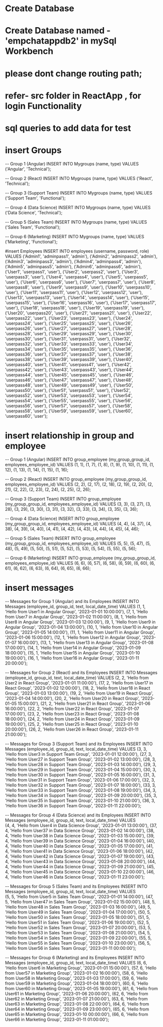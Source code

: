 # Create Database


# Create Database named - 'empchatappdb2' in mySql Workbench

# please dont change routing path; 


# refer- src folder in ReactApp , for login Functionality



# sql queries to add data for test


# insert Groups 
-- Group 1 (Angular)
INSERT INTO Mygroups (name, type) VALUES ('Angular', 'Technical');

-- Group 2 (React)
INSERT INTO Mygroups (name, type) VALUES ('React', 'Technical');

-- Group 3 (Support Team)
INSERT INTO Mygroups (name, type) VALUES ('Support Team', 'Functional');

-- Group 4 (Data Science)
INSERT INTO Mygroups (name, type) VALUES ('Data Science', 'Technical');

-- Group 5 (Sales Team)
INSERT INTO Mygroups (name, type) VALUES ('Sales Team', 'Functional');

-- Group 6 (Marketing)
INSERT INTO Mygroups (name, type) VALUES ('Marketing', 'Functional');



#insert Employees 
INSERT INTO employees (username, password, role) VALUES
    ('Admin1', 'adminpass1', 'admin'),
    ('Admin2', 'adminpass2', 'admin'),
    ('Admin3', 'adminpass3', 'admin'),
    ('Admin4', 'adminpass4', 'admin'),
    ('Admin5', 'adminpass5', 'admin'),
    ('Admin6', 'adminpass6', 'admin'),
    ('User1', 'userpass1', 'user'),
    ('User2', 'userpass2', 'user'),
    ('User3', 'userpass3', 'user'),
    ('User4', 'userpass4', 'user'),
    ('User5', 'userpass5', 'user'),
    ('User6', 'userpass6', 'user'),
    ('User7', 'userpass7', 'user'),
    ('User8', 'userpass8', 'user'),
    ('User9', 'userpass9', 'user'),
    ('User10', 'userpass10', 'user'),
    ('User11', 'userpass11', 'user'),
    ('User12', 'userpass12', 'user'),
    ('User13', 'userpass13', 'user'),
    ('User14', 'userpass14', 'user'),
    ('User15', 'userpass15', 'user'),
    ('User16', 'userpass16', 'user'),
    ('User17', 'userpass17', 'user'),
    ('User18', 'userpass18', 'user'),
    ('User19', 'userpass19', 'user'),
    ('User20', 'userpass20', 'user'),
    ('User21', 'userpass21', 'user'),
    ('User22', 'userpass22', 'user'),
    ('User23', 'userpass23', 'user'),
    ('User24', 'userpass24', 'user'),
    ('User25', 'userpass25', 'user'),
    ('User26', 'userpass26', 'user'),
    ('User27', 'userpass27', 'user'),
    ('User28', 'userpass28', 'user'),
    ('User29', 'userpass29', 'user'),
    ('User30', 'userpass30', 'user'),
    ('User31', 'userpass31', 'user'),
    ('User32', 'userpass32', 'user'),
    ('User33', 'userpass33', 'user'),
    ('User34', 'userpass34', 'user'),
    ('User35', 'userpass35', 'user'),
    ('User36', 'userpass36', 'user'),
    ('User37', 'userpass37', 'user'),
    ('User38', 'userpass38', 'user'),
    ('User39', 'userpass39', 'user'),
    ('User40', 'userpass40', 'user'),
    ('User41', 'userpass41', 'user'),
    ('User42', 'userpass42', 'user'),
    ('User43', 'userpass43', 'user'),
    ('User44', 'userpass44', 'user'),
    ('User45', 'userpass45', 'user'),
    ('User46', 'userpass46', 'user'),
    ('User47', 'userpass47', 'user'),
    ('User48', 'userpass48', 'user'),
    ('User49', 'userpass49', 'user'),
    ('User50', 'userpass50', 'user'),
    ('User51', 'userpass51', 'user'),
    ('User52', 'userpass52', 'user'),
    ('User53', 'userpass53', 'user'),
    ('User54', 'userpass54', 'user'),
    ('User55', 'userpass55', 'user'),
    ('User56', 'userpass56', 'user'),
    ('User57', 'userpass57', 'user'),
    ('User58', 'userpass58', 'user'),
    ('User59', 'userpass59', 'user'),
    ('User60', 'userpass60', 'user');
    
    
    
# insert relationship in group and employee

-- Group 1 (Angular)
INSERT INTO group_employee (my_group_group_id, employees_employee_id) VALUES
    (1, 1), (1, 7), (1, 8), (1, 9), (1, 10), (1, 11), (1, 12), (1, 13), (1, 14), (1, 15), (1, 16);

-- Group 2 (React)
INSERT INTO group_employee (my_group_group_id, employees_employee_id) VALUES
    (2, 2), (2, 17), (2, 18), (2, 19), (2, 20), (2, 21), (2, 22), (2, 23), (2, 24), (2, 25), (2, 26);

-- Group 3 (Support Team)
INSERT INTO group_employee (my_group_group_id, employees_employee_id) VALUES
    (3, 3), (3, 27), (3, 28), (3, 29), (3, 30), (3, 31), (3, 32), (3, 33), (3, 34), (3, 35), (3, 36);

-- Group 4 (Data Science)
INSERT INTO group_employee (my_group_group_id, employees_employee_id) VALUES
    (4, 4), (4, 37), (4, 38), (4, 39), (4, 40), (4, 41), (4, 42), (4, 43), (4, 44), (4, 45), (4, 46);

-- Group 5 (Sales Team)
INSERT INTO group_employee (my_group_group_id, employees_employee_id) VALUES
    (5, 5), (5, 47), (5, 48), (5, 49), (5, 50), (5, 51), (5, 52), (5, 53), (5, 54), (5, 55), (5, 56);

-- Group 6 (Marketing)
INSERT INTO group_employee (my_group_group_id, employees_employee_id) VALUES
    (6, 6), (6, 57), (6, 58), (6, 59), (6, 60), (6, 61), (6, 62), (6, 63), (6, 64), (6, 65), (6, 66);



# insert messages

-- Messages for Group 1 (Angular) and its Employees
INSERT INTO Messages (employee_id, group_id, text, local_date_time) 
VALUES 
    (1, 1, 'Hello from User1 in Angular Group', '2023-01-01 10:00:00'),
    (7, 1, 'Hello from User7 in Angular Group', '2023-01-02 11:00:00'),
    (8, 1, 'Hello from User8 in Angular Group', '2023-01-03 12:00:00'),
    (9, 1, 'Hello from User9 in Angular Group', '2023-01-04 13:00:00'),
    (10, 1, 'Hello from User10 in Angular Group', '2023-01-05 14:00:00'),
    (11, 1, 'Hello from User11 in Angular Group', '2023-01-06 15:00:00'),
    (12, 1, 'Hello from User12 in Angular Group', '2023-01-07 16:00:00'),
    (13, 1, 'Hello from User13 in Angular Group', '2023-01-08 17:00:00'),
    (14, 1, 'Hello from User14 in Angular Group', '2023-01-09 18:00:00'),
    (15, 1, 'Hello from User15 in Angular Group', '2023-01-10 19:00:00'),
    (16, 1, 'Hello from User16 in Angular Group', '2023-01-11 20:00:00');

-- Messages for Group 2 (React) and its Employees
INSERT INTO Messages (employee_id, group_id, text, local_date_time) 
VALUES 
    (2, 2, 'Hello from User2 in React Group', '2023-01-01 11:00:00'),
    (17, 2, 'Hello from User17 in React Group', '2023-01-02 12:00:00'),
    (18, 2, 'Hello from User18 in React Group', '2023-01-03 13:00:00'),
    (19, 2, 'Hello from User19 in React Group', '2023-01-04 14:00:00'),
    (20, 2, 'Hello from User20 in React Group', '2023-01-05 15:00:00'),
    (21, 2, 'Hello from User21 in React Group', '2023-01-06 16:00:00'),
    (22, 2, 'Hello from User22 in React Group', '2023-01-07 17:00:00'),
    (23, 2, 'Hello from User23 in React Group', '2023-01-08 18:00:00'),
    (24, 2, 'Hello from User24 in React Group', '2023-01-09 19:00:00'),
    (25, 2, 'Hello from User25 in React Group', '2023-01-10 20:00:00'),
    (26, 2, 'Hello from User26 in React Group', '2023-01-11 21:00:00');

-- Messages for Group 3 (Support Team) and its Employees
INSERT INTO Messages (employee_id, group_id, text, local_date_time) 
VALUES 
    (3, 3, 'Hello from User3 in Support Team Group', '2023-01-01 12:00:00'),
    (27, 3, 'Hello from User27 in Support Team Group', '2023-01-02 13:00:00'),
    (28, 3, 'Hello from User28 in Support Team Group', '2023-01-03 14:00:00'),
    (29, 3, 'Hello from User29 in Support Team Group', '2023-01-04 15:00:00'),
    (30, 3, 'Hello from User30 in Support Team Group', '2023-01-05 16:00:00'),
    (31, 3, 'Hello from User31 in Support Team Group', '2023-01-06 17:00:00'),
    (32, 3, 'Hello from User32 in Support Team Group', '2023-01-07 18:00:00'),
    (33, 3, 'Hello from User33 in Support Team Group', '2023-01-08 19:00:00'),
    (34, 3, 'Hello from User34 in Support Team Group', '2023-01-09 20:00:00'),
    (35, 3, 'Hello from User35 in Support Team Group', '2023-01-10 21:00:00'),
    (36, 3, 'Hello from User36 in Support Team Group', '2023-01-11 22:00:00');

-- Messages for Group 4 (Data Science) and its Employees
INSERT INTO Messages (employee_id, group_id, text, local_date_time) 
VALUES  
    (4, 4, 'Hello from User4 in Data Science Group', '2023-01-01 13:00:00'),
    (37, 4, 'Hello from User37 in Data Science Group', '2023-01-02 14:00:00'),
    (38, 4, 'Hello from User38 in Data Science Group', '2023-01-03 15:00:00'),
    (39, 4, 'Hello from User39 in Data Science Group', '2023-01-04 16:00:00'),
    (40, 4, 'Hello from User40 in Data Science Group', '2023-01-05 17:00:00'),
    (41, 4, 'Hello from User41 in Data Science Group', '2023-01-06 18:00:00'),
    (42, 4, 'Hello from User42 in Data Science Group', '2023-01-07 19:00:00'),
    (43, 4, 'Hello from User43 in Data Science Group', '2023-01-08 20:00:00'),
    (44, 4, 'Hello from User44 in Data Science Group', '2023-01-09 21:00:00'),
    (45, 4, 'Hello from User45 in Data Science Group', '2023-01-10 22:00:00'),
    (46, 4, 'Hello from User46 in Data Science Group', '2023-01-11 23:00:00');

-- Messages for Group 5 (Sales Team) and its Employees
INSERT INTO Messages (employee_id, group_id, text, local_date_time) 
VALUES  
    (5, 5, 'Hello from User5 in Sales Team Group', '2023-01-01 14:00:00'),
    (47, 5, 'Hello from User47 in Sales Team Group', '2023-01-02 15:00:00'),
    (48, 5, 'Hello from User48 in Sales Team Group', '2023-01-03 16:00:00'),
    (49, 5, 'Hello from User49 in Sales Team Group', '2023-01-04 17:00:00'),
    (50, 5, 'Hello from User50 in Sales Team Group', '2023-01-05 18:00:00'),
    (51, 5, 'Hello from User51 in Sales Team Group', '2023-01-06 19:00:00'),
    (52, 5, 'Hello from User52 in Sales Team Group', '2023-01-07 20:00:00'),
    (53, 5, 'Hello from User53 in Sales Team Group', '2023-01-08 21:00:00'),
    (54, 5, 'Hello from User54 in Sales Team Group', '2023-01-09 22:00:00'),
    (55, 5, 'Hello from User55 in Sales Team Group', '2023-01-10 23:00:00'),
    (56, 5, 'Hello from User56 in Sales Team Group', '2023-01-11 00:00:00');

-- Messages for Group 6 (Marketing) and its Employees
INSERT INTO Messages (employee_id, group_id, text, local_date_time) 
VALUES 
    (6, 6, 'Hello from User6 in Marketing Group', '2023-01-01 15:00:00'),
    (57, 6, 'Hello from User57 in Marketing Group', '2023-01-02 16:00:00'),
    (58, 6, 'Hello from User58 in Marketing Group', '2023-01-03 17:00:00'),
    (59, 6, 'Hello from User59 in Marketing Group', '2023-01-04 18:00:00'),
    (60, 6, 'Hello from User60 in Marketing Group', '2023-01-05 19:00:00'),
    (61, 6, 'Hello from User61 in Marketing Group', '2023-01-06 20:00:00'),
    (62, 6, 'Hello from User62 in Marketing Group', '2023-01-07 21:00:00'),
    (63, 6, 'Hello from User63 in Marketing Group', '2023-01-08 22:00:00'),
    (64, 6, 'Hello from User64 in Marketing Group', '2023-01-09 23:00:00'),
    (65, 6, 'Hello from User65 in Marketing Group', '2023-01-10 00:00:00'),
    (66, 6, 'Hello from User66 in Marketing Group', '2023-01-11 01:00:00');





